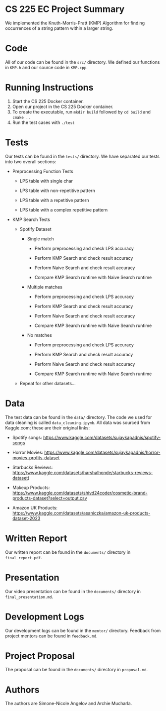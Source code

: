 # CS 225 EC Project Summary

We implemented the Knuth-Morris-Pratt (KMP) Algorithm for finding occurrences of a string pattern within a larger string.

# Code

All of our code can be found in the `src/` directory. We defined our functions in `KMP.h` and our source code in `KMP.cpp`.

# Running Instructions

1. Start the CS 225 Docker container.
2. Open our project in the CS 225 Docker container.
3. To create the executable, run `mkdir build` followed by `cd build` and `cmake ..`
4. Run the test cases with `./test`


# Tests

Our tests can be found in the `tests/` directory. We have separated our tests into two overall sections:

* Preprocessing Function Tests
  
    * LPS table with single char
    
    * LPS table with non-repetitive pattern
    
    * LPS table with a repetitive pattern
    
    * LPS table with a complex repetitive pattern
  
* KMP Search Tests
  
    * Spotify Dataset
      
        * Single match
      
            * Perform preprocessing and check LPS accuracy
          
            * Perform KMP Search and check result accuracy
    
            * Perform Naive Search and check result accuracy
    
            * Compare KMP Search runtime with Naive Search runtime
      
      * Multiple matches
        
          * Perform preprocessing and check LPS accuracy
          
          * Perform KMP Search and check result accuracy
      
          * Perform Naive Search and check result accuracy
      
          * Compare KMP Search runtime with Naive Search runtime
        
      * No matches
      
          * Perform preprocessing and check LPS accuracy
      
          * Perform KMP Search and check result accuracy
      
          * Perform Naive Search and check result accuracy
      
          * Compare KMP Search runtime with Naive Search runtime

    * Repeat for other datasets...
  

# Data 

The test data can be found in the `data/` directory. The code we used for data cleaning is called `data_cleaning.ipymb`. All data was sourced from Kaggle.com; these are their original links:

* Spotify songs: https://www.kaggle.com/datasets/sujaykapadnis/spotify-songs

* Horror Movies: https://www.kaggle.com/datasets/sujaykapadnis/horror-movies-profits-dataset

* Starbucks Reviews: https://www.kaggle.com/datasets/harshalhonde/starbucks-reviews-dataset)

* Makeup Products: https://www.kaggle.com/datasets/shivd24coder/cosmetic-brand-products-dataset?select=output.csv

* Amazon UK Products: https://www.kaggle.com/datasets/asaniczka/amazon-uk-products-dataset-2023


# Written Report

Our written report can be found in the `documents/` directory in `final_report.pdf`.


# Presentation

Our video presentation can be found in the `documents/` directory in `final_presentation.md`.


# Development Logs

Our development logs can be found in the `mentor/` directory. Feedback from project mentors can be found in `feedback.md`.


# Project Proposal

The proposal can be found in the `documents/` directory in `proposal.md`.

# Authors

The authors are Simone-Nicole Angelov and Archie Mucharla.
